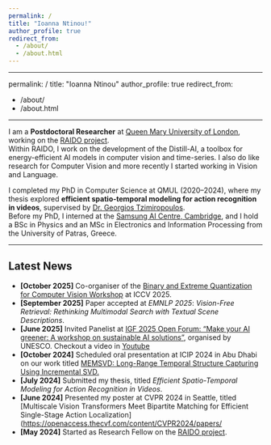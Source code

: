```yaml
---
permalink: /
title: "Ioanna Ntinou!"
author_profile: true
redirect_from: 
  - /about/
  - /about.html
---
```


---
permalink: /
title: "Ioanna Ntinou"
author_profile: true
redirect_from: 
  - /about/
  - /about.html
---

I am a **Postdoctoral Researcher** at [Queen Mary University of London](https://www.qmul.ac.uk), working on the [RAIDO project](https://raido-project.eu/).  
Within RAIDO, I work on the development of the Distill-AI, a toolbox for energy-efficient AI models in computer vision and time-series. I also do like research for Computer Vision and more recently I started working in Vision and Language. 


I completed my PhD in Computer Science at QMUL (2020–2024), where my thesis explored **efficient spatio-temporal modeling for action recognition in videos**, supervised by [Dr. Georgios Tzimiropoulos](https://scholar.google.com/citations?user=gDUMSB0AAAAJ&hl=en).  
Before my PhD, I interned at the [Samsung AI Centre, Cambridge](https://research.samsung.com/aicenter_cambridge), and I hold a BSc in Physics and an MSc in Electronics and Information Processing from the University of Patras, Greece.

---

## Latest News

- **[October 2025]** Co-organiser of the [Binary and Extreme Quantization for Computer Vision Workshop](https://binarynetworks.io) at ICCV 2025.
- **[September 2025]** Paper accepted at *EMNLP 2025*: *Vision-Free Retrieval: Rethinking Multimodal Search with Textual Scene Descriptions*.
- **[June 2025]** Invited Panelist at [IGF 2025 Open Forum: “Make your AI greener: A workshop on sustainable AI solutions”](https://igf2025.sched.com/event/24FLc), organised by UNESCO.  Checkout a video in [Youtube](https://www.youtube.com/watch?v=DkTkDGK-20Y&t=2059s)   
- **[October 2024]** Scheduled oral presentation at ICIP 2024 in Abu Dhabi on our work titled [MEMSVD: Long-Range Temporal Structure Capturing Using Incremental SVD.](https://ieeexplore.ieee.org/document/10647706)
- **[July 2024]** Submitted my thesis, titled *Efficient Spatio-Temporal Modeling for Action Recognition in Videos*.  
- **[June 2024]** Presented my poster at CVPR 2024 in Seattle, titled [Multiscale Vision Transformers Meet Bipartite Matching for Efficient Single-Stage Action Localization](https://openaccess.thecvf.com/content/CVPR2024/papers/
- **[May 2024]** Started as Research Fellow on the [RAIDO project](https://raido-project.eu/).  





